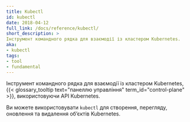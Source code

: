 ```yaml
---
title: Kubectl
id: kubectl
date: 2018-04-12
full_link: /docs/reference/kubectl/
short_description: >
Інструмент командного рядка для взаємодії із кластером Kubernetes.
aka:
- kubectl
tags:
- tool
- fundamental
---
```

Інструмент командного рядка для взаємодії із кластером Kubernetes,
{{< glossary_tooltip text="панеллю управління" term_id="control-plane" >}}, використовуючи API Kubernetes.

<!--more--> 

Ви можете використовувати `kubectl` для створення, перегляду, оновлення та видалення обʼєктів Kubernetes.

